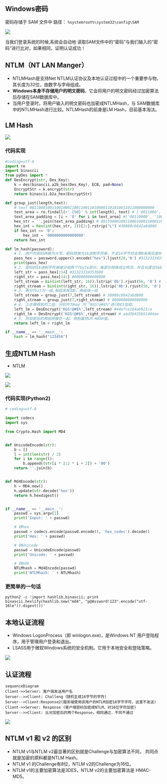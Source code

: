 ## Windows密码

密码存储于 SAM 文件中
路径：
`%systemroot%\system32\config\SAM`

![](https://raw.githubusercontent.com/is0late/is0late.github.io/master/_posts/2020/media/2020-05-08-01.png)

当我们登录系统的时候,系统会自动地 读取SAM文件中的“密码”与我们输入的“密码”进行比对，如果相同，证明认证成功！

## NTLM（NT LAN Manger）

* NTLMHash是支持Net NTLM认证协议及本地认证过程中的一个重要参与物，其长度为32位，由数字与字母组成。 
* **Windows本身不存储用户的明文密码**，它会将用户的明文密码经过加密算法后存储在SAM数据库中。 
* 当用户登录时，将用户输入的明文密码也加密成NTLMHash，与 SAM数据库中的NTLMHash进行比较。NTLMHash的前身是LM Hash，目前基本淘汰。

## LM Hash
![](https://raw.githubusercontent.com/is0late/is0late.github.io/master/_posts/2020/media/2020-05-08-02.png)
### 代码实现
```python
#coding=utf-8
import re
import binascii
from pyDes import *
def DesEncrypt(str, Des_Key):
    k = des(binascii.a2b_hex(Des_Key), ECB, pad=None)
    EncryptStr = k.encrypt(str)
    return binascii.b2a_hex(EncryptStr)

def group_just(length,text):
    # text 00110001001100100011001100110100001101010011011000000000
    text_area = re.findall(r'.{%d}' % int(length), text) # ['0011000', '1001100', '1000110', '0110011', '0100001', '1010100', '1101100', '0000000']
    text_area_padding = [i + '0' for i in text_area] #['00110000', '10011000', '10001100', '01100110', '01000010', '10101000', '11011000', '00000000']
    hex_str = ''.join(text_area_padding) # 0011000010011000100011000110011001000010101010001101100000000000
    hex_int = hex(int(hex_str, 2))[2:].rstrip("L") #30988c6642a8d800
    if hex_int == '0':
        hex_int = '0000000000000000'
    return hex_int

def lm_hash(password):
    # 1. 用户的密码转换为大写，密码转换为16进制字符串，不足14字节将会用0来再后面补全。
    pass_hex = password.upper().encode("hex").ljust(28,'0') #3132333435360000000000000000
    print(pass_hex) 
    # 2. 密码的16进制字符串被分成两个7byte部分。每部分转换成比特流，并且长度位56bit，长度不足使用0在左边补齐长度
    left_str = pass_hex[:14] #31323334353600
    right_str = pass_hex[14:] #00000000000000
    left_stream = bin(int(left_str, 16)).lstrip('0b').rjust(56, '0') # 00110001001100100011001100110100001101010011011000000000
    right_stream = bin(int(right_str, 16)).lstrip('0b').rjust(56, '0') # 00000000000000000000000000000000000000000000000000000000
    # 3. 再分7bit为一组,每组末尾加0，再组成一组
    left_stream = group_just(7,left_stream) # 30988c6642a8d800
    right_stream = group_just(7,right_stream) # 0000000000000000
    # 4. 上步骤得到的二组，分别作为key 为 "KGS!@#$%"进行DES加密。
    left_lm = DesEncrypt('KGS!@#$%',left_stream) #44efce164ab921ca
    right_lm = DesEncrypt('KGS!@#$%',right_stream) # aad3b435b51404ee
    # 5. 将加密后的两组拼接在一起，得到最终LM HASH值。
    return left_lm + right_lm

if __name__ == '__main__':
    hash = lm_hash("123456")
```

## 生成NTLM Hash

* NTLM


![](https://raw.githubusercontent.com/is0late/is0late.github.io/master/_posts/2020/media/2020-05-08-03.png)

![](https://raw.githubusercontent.com/is0late/is0late.github.io/master/_posts/2020/media/2020-05-08-04.png)

### 代码实现(Python2)
```python
# coding=utf-8

import codecs
import sys

from Crypto.Hash import MD4


def UnicodeEncode(str):
    b = []
    l = int(len(str) / 2)
    for i in range(l):
        b.append((str[i * 2:2 * i + 2]) + '00')
    return ''.join(b)


def Md4Encode(str):
    h = MD4.new()
    h.update(str.decode('hex'))
    return h.hexdigest()


if __name__ == '__main__':
    passwd = sys.argv[1]
    print('Input: ' + passwd)

    # 转hex
    passwd = codecs.encode(passwd.encode(), 'hex_codec').decode()
    print('Hex: ' + passwd)

    # 转Unicode
    passwd = UnicodeEncode(passwd)
    print('Unicode: ' + passwd)

    # 转md4
    NTLMhash = Md4Encode(passwd)
    print('NTLMhash: ' + NTLMhash)
```
### 更简单的一句话
```
python2 -c 'import hashlib,binascii; print binascii.hexlify(hashlib.new("md4", "p@Assword!123".encode("utf-16le")).digest())'
```

## 本地认证流程

* Windows LogonProcess（即 winlogon.exe)，是Windows NT 用户登陆程序，用于管理用户登录和退出。 
*  LSASS用于微软Windows系统的安全机制。它用于本地安全和登陆策略。

![](https://raw.githubusercontent.com/is0late/is0late.github.io/master/_posts/2020/media/2020-05-08-05.png)

## 认证流程


```mermaid
sequenceDiagram
Client->>Server: 客户端发送用户名
Server-->>Client: Challeng（随机生成16字节的字符)
Server-->Client:Response2(服务端使用该用户的NTLM加密16字节字符，这里不发送)
Client->>Server: Response (客户端密码加密成NTLM，对16位字符加密)
Server-->>Client: 比对加密后的两个Response，相同通过，不同不通过
```

![](https://raw.githubusercontent.com/is0late/is0late.github.io/master/_posts/2020/media/2020-05-08-06.png)

## NTLM v1 和 v2 的区别

* NTLM v1与NTLM v2最显著的区别就是Challenge与加密算法不同， 共同点就是加密的原料都是NTLM Hash。 
* NTLM v1 的Challenge有8位，NTLM v2的Challenge为16位。 
* NTLM v1的主要加密算法是3DES，NTLM v2的主要加密算法是 HMAC-MD5。

